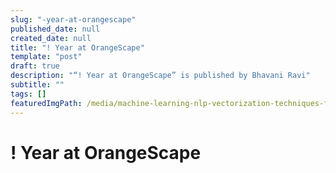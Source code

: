 ```yaml
---
slug: "-year-at-orangescape"
published_date: null
created_date: null
title: "! Year at OrangeScape"
template: "post"
draft: true
description: "“! Year at OrangeScape” is published by Bhavani Ravi"
subtitle: ""
tags: []
featuredImgPath: /media/machine-learning-nlp-vectorization-techniques-featured.png
---
```

# ! Year at OrangeScape



